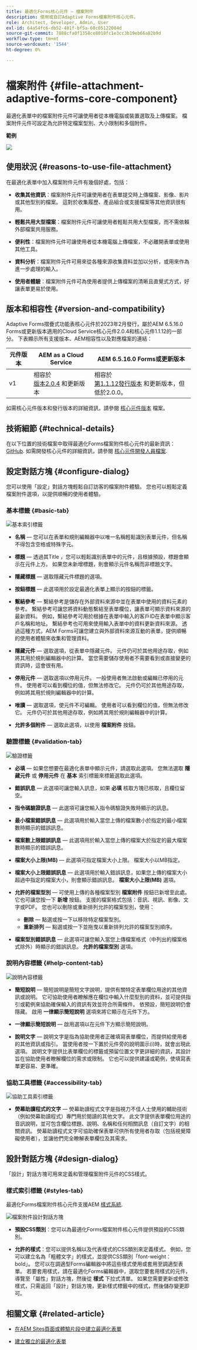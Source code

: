 ```yaml
---
title: 最適化Forms核心元件 — 檔案附件
description: 使用或自訂Adaptive Forms檔案附件核心元件。
role: Architect, Developer, Admin, User
exl-id: 64a54fc6-db52-481f-bf5a-60c05122004d
source-git-commit: 7888cfa0f1358ce8018fc1e3cc3b19eb66a82b9d
workflow-type: tm+mt
source-wordcount: '1544'
ht-degree: 0%

---
```


# 檔案附件 {#file-attachment-adaptive-forms-core-component}

最適化表單中的檔案附件元件可讓使用者從本機電腦或裝置選取及上傳檔案。 檔案附件元件可設定為允許特定檔案型別、大小限制和多個附件。

**範例**

![](/help/adaptive-forms/assets/upload-image.png)


## 使用狀況 {#reasons-to-use-file-attachment}

在最適化表單中加入檔案附件元件有幾個好處，包括：

* **收集其他資訊**：檔案附件元件可讓使用者在表單提交時上傳檔案、影像、影片或其他型別的檔案。 這對於收集履歷、產品組合或支援檔案等其他資訊很有用。

* **輕鬆共用大型檔案**：檔案附件元件可讓使用者輕鬆共用大型檔案，而不需依賴外部檔案共用服務。

* **便利性**：檔案附件元件可讓使用者從本機電腦上傳檔案，不必離開表單或使用其他工具。

* **資料分析**：檔案附件元件可用來從各種來源收集資料並加以分析，或用來作為進一步處理的輸入。

* **使用者體驗**：檔案附件元件可為使用者提供上傳檔案的清晰且直覺式方式，好讓表單更易於使用。

## 版本和相容性 {#version-and-compatibility}

Adaptive Forms摺疊式功能表核心元件於2023年2月發行，屬於AEM 6.5.16.0 Forms或更新版本適用的Cloud Service核心元件2.0.4和核心元件1.1.12的一部分。 下表顯示所有支援版本、AEM相容性以及對應檔案的連結：

| 元件版本 | AEM as a Cloud Service  | AEM 6.5.16.0 Forms或更新版本 |
|---|---|---|
| v1 | 相容於<br>[版本2.0.4](/help/adaptive-forms/version.md) 和更新版本 | 相容於<br>[第1.1.12發行版本](/help/adaptive-forms/version.md) 和更新版本，但低於2.0.0。 |

如需核心元件版本和發行版本的詳細資訊，請參閱 [核心元件版本](/help/adaptive-forms/version.md) 檔案。

<!-- ## Sample Component Output {#sample-component-output}

To experience the Accordion Component as well as see examples of its configuration options as well as HTML and JSON output, visit the [Component Library](https://adobe.com/go/aem_cmp_library_accordion). -->

## 技術細節 {#technical-details}

在以下位置的技術檔案中取得最適化Forms檔案附件核心元件的最新資訊： [GitHub](https://github.com/adobe/aem-core-forms-components/tree/master/ui.af.apps/src/main/content/jcr_root/apps/core/fd/components/form/fileinput/v1/fileinput). 如需開發核心元件的詳細資訊，請參閱 [核心元件開發人員檔案](/help/developing/overview.md).

## 設定對話方塊 {#configure-dialog}

您可以使用「設定」對話方塊輕鬆自訂訪客的檔案附件體驗。 您也可以輕鬆定義檔案附件選項，以提供順暢的使用者體驗。

### 基本標籤 {#basic-tab}

![基本索引標籤](/help/adaptive-forms/assets/fileattachement_basictab.png)

* **名稱**  — 您可以在表單和規則編輯器中以唯一名稱輕鬆識別表單元件，但名稱不得包含空格或特殊字元。

* **標題**  — 透過其Title ，您可以輕鬆識別表單中的元件，且根據預設，標題會顯示在元件上方。 如果您未新增標題，則會顯示元件名稱而非標題文字。

* **隱藏標題**  — 選取隱藏元件標題的選項。

* **按鈕標題**  — 此選項用於設定最適化表單上顯示的按鈕的標籤。

* **繫結參考**  — 繫結參考是儲存在外部資料來源中並在表單中使用的資料元素的參考。 繫結參考可讓您將資料動態繫結至表單欄位，讓表單可顯示資料來源的最新資料。 例如，繫結參考可用於根據在表單中輸入的客戶ID在表單中顯示客戶名稱和地址。 繫結參考也可用來使用輸入表單中的資料更新資料來源。 透過這種方式，AEM Forms可讓您建立與外部資料來源互動的表單，提供順暢的使用者體驗來收集和管理資料。
* **隱藏元件**  — 選取選項，從表單中隱藏元件。 元件仍可於其他用途存取，例如將其用於規則編輯器中的計算。 當您需要儲存使用者不需要看到或直接變更的資訊時，這會很有用。
* **停用元件**  — 選取選項以停用元件。 一般使用者無法啟動或編輯已停用的元件。 使用者可以看到欄位的值，但無法修改它。 元件仍可於其他用途存取，例如將其用於規則編輯器中的計算。
* **唯讀**  — 選取選項，使元件不可編輯。 使用者可以看到欄位的值，但無法修改它。 元件仍可於其他用途存取，例如將其用於規則編輯器中的計算。
* **允許多個附件**  — 選取此選項，以使用 **檔案附件** 按鈕。

### 驗證標籤 {#validation-tab}

![驗證標籤](/help/adaptive-forms/assets/fileattachment_validationtab.png)

* **必填**  — 如果您想要在最適化表單中顯示元件，請選取此選項。 您無法選取 **隱藏元件** 或 **停用元件**  在 **基本** 索引標籤來標籤選取此選項。

* **錯誤訊息**  — 此選項可讓您輸入訊息，如果 **必填** 核取方塊已核取，且欄位留空。

* **指令碼驗證訊息**  — 此選項可讓您輸入指令碼驗證失敗時顯示的訊息。

* **最小檔案錯誤訊息**  — 此選項用於輸入當您上傳的檔案數小於指定的最小檔案數時顯示的錯誤訊息。

* **檔案數上限錯誤訊息**  — 此選項用於輸入當您上傳的檔案大於指定的最大檔案數時顯示的錯誤訊息。

* **檔案大小上限(MB)**  — 此選項可指定檔案大小上限。 檔案大小以MB指定。

* **檔案大小上限錯誤訊息**  — 此選項用於輸入錯誤訊息，如果您上傳的檔案大小超過中指定的檔案大小，則會顯示錯誤訊息。 **檔案大小上限(MB)** 選項。

* **允許的檔案型別**  — 可使用上傳的各種檔案型別 **檔案附件** 按鈕已新增至此處。 它也可讓您按一下 **新增** 按鈕。 支援的檔案格式包括：音訊、視訊、影像、文字或PDF。 您也可以刪除或重新排列允許的檔案型別，使用：
   * **刪除**  — 點選或按一下以移除特定檔案型別。
   * **重新排列**  — 點選或按一下並拖曳以重新排列允許的檔案型別順序。

* **檔案型別錯誤訊息**  — 此選項可讓您輸入當您上傳檔案格式（中列出的檔案格式除外）時顯示的錯誤訊息。 **允許的檔案型別** 選項。

### 說明內容標籤 {#help-content-tab}

![說明內容標籤](/help/adaptive-forms/assets/fileattachement_helpcontenttab.png)

* **簡短說明**  — 簡短說明是簡短文字說明，提供有關特定表單欄位用途的其他資訊或說明。 它可協助使用者瞭解應在欄位中輸入什麼型別的資料，並可提供指引或範例來協助確保輸入的資訊有效並符合所需條件。 依預設，簡短說明仍會隱藏。 啟用 **一律顯示簡短說明** 選項來將它顯示在元件下方。

* **一律顯示簡短說明**  — 啟用選項以在元件下方顯示簡短說明。

* **說明文字**  — 說明文字是指為協助使用者正確填寫表單欄位，而提供給使用者的其他資訊或指引。 當使用者按一下置於元件旁的說明圖示(i)時，就會出現此選項。 說明文字提供比表單欄位的標籤或預留位置文字更詳細的資訊，其設計旨在協助使用者瞭解欄位的需求或限制。 它也可以提供建議或範例，使填寫表單更容易、更準確。

### 協助工具標籤 {#accessibility-tab}


![協助工具索引標籤](/help/adaptive-forms/assets/fileattachement_accessibilitytab.png)

* **熒幕助讀程式的文字**  — 熒幕助讀程式文字是指視力不佳人士使用的輔助技術（例如熒幕助讀程式）專門用於閱讀的其他文字。 此文字提供表單欄位用途的音訊說明，並可包含欄位標題、說明、名稱和任何相關訊息（自訂文字）的相關資訊。 熒幕助讀程式文字可協助確保表單可供所有使用者存取（包括視覺障礙使用者），並讓他們完全瞭解表單欄位及其需求。


## 設計對話方塊 {#design-dialog}

「設計」對話方塊可用來定義和管理檔案附件元件的CSS樣式。

### 樣式索引標籤 {#styles-tab}

最適化Forms檔案附件核心元件支援AEM [樣式系統](/help/get-started/authoring.md#component-styling).

![檔案附件設計對話方塊](/help/adaptive-forms/assets/fileattachment_designdialog.png)

* **預設CSS類別**：您可以為最適化Forms檔案附件核心元件提供預設的CSS類別。

* **允許的樣式**：您可以提供名稱以及代表樣式的CSS類別來定義樣式。 例如，您可以建立名為「粗體文字」的樣式，並提供CSS類別「font-weight： bold」。 您可以在調適型Forms編輯器中將這些樣式使用或套用至調適型表單。 若要套用樣式，請在最適化Forms編輯器中，選取您要套用樣式的元件，導覽至「屬性」對話方塊，然後從 **樣式** 下拉式清單。 如果您需要更新或修改樣式，只需返回「設計」對話方塊，更新樣式標籤中的樣式，然後儲存變更即可。

## 相關文章 {#related-article}

* [在AEM Sites頁面或體驗片段中建立最適化表單](https://experienceleague.adobe.com/docs/experience-manager-cloud-service/content/forms/adaptive-forms-authoring/create-or-add-an-adaptive-form-to-aem-sites-page.html)

* [建立獨立的最適化表單](https://experienceleague.adobe.com/docs/experience-manager-cloud-service/content/forms/adaptive-forms-authoring/authoring-adaptive-forms-core-components/create-an-adaptive-form-on-forms-cs/creating-adaptive-form-core-components.html)
